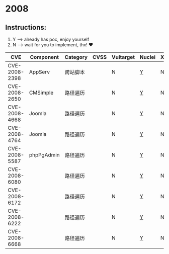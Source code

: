 # 2008

## Instructions:

1. Y --> already has poc, enjoy yourself
2. N --> wait for you to implement, thx! :heart:

| CVE | Component | Category | CVSS | Vultarget | Nuclei | Xray | pocsuite2 | pocsuite3 | goby | others |
|-----|-----------|----------|------|-----------|--------|------|-----------|-----------|------|--------|
| CVE-2008-2398 | AppServ | 跨站脚本 |  | N | [Y](CVE-2008-2398/poc/nuclei/) | N | N | N | N | [Y](CVE-2008-2398/poc/others/) |
| CVE-2008-2650 | CMSimple | 路径遍历 |  | N | [Y](CVE-2008-2650/poc/nuclei/) | N | N | N | N | [Y](CVE-2008-2650/poc/others/) |
| CVE-2008-4668 | Joomla | 路径遍历 |  | N | [Y](CVE-2008-4668/poc/nuclei/) | N | N | N | N | [Y](CVE-2008-4668/poc/others/) |
| CVE-2008-4764 | Joomla | 路径遍历 |  | N | [Y](CVE-2008-4764/poc/nuclei/) | N | N | N | N | [Y](CVE-2008-4764/poc/others/) |
| CVE-2008-5587 | phpPgAdmin | 路径遍历 |  | N | [Y](CVE-2008-5587/poc/nuclei/) | N | N | N | N | [Y](CVE-2008-5587/poc/others/) |
| CVE-2008-6080 |  | 路径遍历 |  | N | [Y](CVE-2008-6080/poc/nuclei/) | N | N | N | N | [Y](CVE-2008-6080/poc/others/) |
| CVE-2008-6172 |  | 路径遍历 |  | N | [Y](CVE-2008-6172/poc/nuclei/) | N | N | N | N | [Y](CVE-2008-6172/poc/others/) |
| CVE-2008-6222 |  | 路径遍历 |  | N | [Y](CVE-2008-6222/poc/nuclei/) | N | N | N | N | [Y](CVE-2008-6222/poc/others/) |
| CVE-2008-6668 |  | 路径遍历 |  | N | [Y](CVE-2008-6668/poc/nuclei/) | N | N | N | N | [Y](CVE-2008-6668/poc/others/) |
